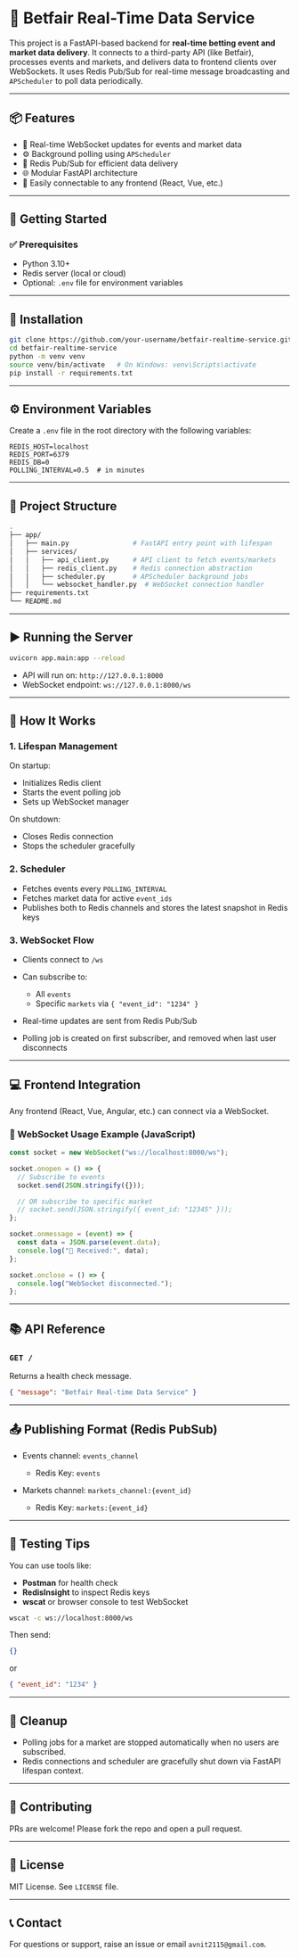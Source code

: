 # 🎲 Betfair Real-Time Data Service

This project is a FastAPI-based backend for **real-time betting event and market data delivery**. It connects to a third-party API (like Betfair), processes events and markets, and delivers data to frontend clients over WebSockets. It uses Redis Pub/Sub for real-time message broadcasting and `APScheduler` to poll data periodically.

---

## 📦 Features

- 🔄 Real-time WebSocket updates for events and market data
- ⚙️ Background polling using `APScheduler`
- 🔌 Redis Pub/Sub for efficient data delivery
- 🌐 Modular FastAPI architecture
- 📡 Easily connectable to any frontend (React, Vue, etc.)

---

## 🚀 Getting Started

### ✅ Prerequisites

- Python 3.10+
- Redis server (local or cloud)
- Optional: `.env` file for environment variables

---

## 🔧 Installation

```bash
git clone https://github.com/your-username/betfair-realtime-service.git
cd betfair-realtime-service
python -m venv venv
source venv/bin/activate   # On Windows: venv\Scripts\activate
pip install -r requirements.txt
````

---

## ⚙️ Environment Variables

Create a `.env` file in the root directory with the following variables:

```env
REDIS_HOST=localhost
REDIS_PORT=6379
REDIS_DB=0
POLLING_INTERVAL=0.5  # in minutes
```

---

## 📂 Project Structure

```bash
.
├── app/
│   ├── main.py                # FastAPI entry point with lifespan
│   ├── services/
│   │   ├── api_client.py      # API client to fetch events/markets
│   │   ├── redis_client.py    # Redis connection abstraction
│   │   ├── scheduler.py       # APScheduler background jobs
│   │   └── websocket_handler.py  # WebSocket connection handler
├── requirements.txt
└── README.md
```

---

## ▶️ Running the Server

```bash
uvicorn app.main:app --reload
```

* API will run on: `http://127.0.0.1:8000`
* WebSocket endpoint: `ws://127.0.0.1:8000/ws`

---

## 🧠 How It Works

### 1. **Lifespan Management**

On startup:

* Initializes Redis client
* Starts the event polling job
* Sets up WebSocket manager

On shutdown:

* Closes Redis connection
* Stops the scheduler gracefully

### 2. **Scheduler**

* Fetches events every `POLLING_INTERVAL`
* Fetches market data for active `event_ids`
* Publishes both to Redis channels and stores the latest snapshot in Redis keys

### 3. **WebSocket Flow**

* Clients connect to `/ws`
* Can subscribe to:

  * All `events`
  * Specific `markets` via `{ "event_id": "1234" }`
* Real-time updates are sent from Redis Pub/Sub
* Polling job is created on first subscriber, and removed when last user disconnects

---

## 💻 Frontend Integration

Any frontend (React, Vue, Angular, etc.) can connect via a WebSocket.

### 🔌 WebSocket Usage Example (JavaScript)

```javascript
const socket = new WebSocket("ws://localhost:8000/ws");

socket.onopen = () => {
  // Subscribe to events
  socket.send(JSON.stringify({}));

  // OR subscribe to specific market
  // socket.send(JSON.stringify({ event_id: "12345" }));
};

socket.onmessage = (event) => {
  const data = JSON.parse(event.data);
  console.log("📨 Received:", data);
};

socket.onclose = () => {
  console.log("WebSocket disconnected.");
};
```

---

## 📚 API Reference

### `GET /`

Returns a health check message.

```json
{ "message": "Betfair Real-time Data Service" }
```

---

## 📤 Publishing Format (Redis PubSub)

* Events channel: `events_channel`

  * Redis Key: `events`
* Markets channel: `markets_channel:{event_id}`

  * Redis Key: `markets:{event_id}`

---

## 🧪 Testing Tips

You can use tools like:

* **Postman** for health check
* **RedisInsight** to inspect Redis keys
* **wscat** or browser console to test WebSocket

```bash
wscat -c ws://localhost:8000/ws
```

Then send:

```json
{}
```

or

```json
{ "event_id": "1234" }
```

---

## 🧹 Cleanup

* Polling jobs for a market are stopped automatically when no users are subscribed.
* Redis connections and scheduler are gracefully shut down via FastAPI lifespan context.

---

## 🤝 Contributing

PRs are welcome! Please fork the repo and open a pull request.

---

## 🪪 License

MIT License. See `LICENSE` file.

---

## 📞 Contact

For questions or support, raise an issue or email `avnit2115@gmail.com`.